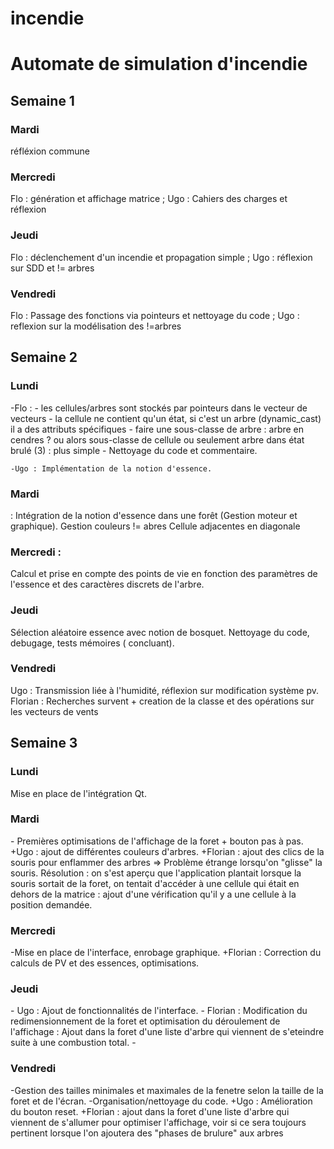 # incendie
<h1>Automate de simulation d'incendie</h1>

<h2>Semaine 1</h2>

  <h3>Mardi</h3> réfléxion commune 

  <h3>Mercredi</h3> Flo : génération et affichage matrice ; Ugo : Cahiers des charges et réflexion

  <h3>Jeudi</h3> Flo : déclenchement d'un incendie et propagation simple ; Ugo : réflexion sur SDD et != arbres

  <h3>Vendredi</h3> Flo : Passage des fonctions via pointeurs et nettoyage du code ; Ugo : reflexion sur la modélisation des !=arbres

<h2>Semaine 2</h2>

  <h3>Lundi</h3>
    -Flo :  - les cellules/arbres sont stockés par pointeurs dans le vecteur de vecteurs
            - la cellule ne contient qu'un état, si c'est un arbre (dynamic_cast) il a des attributs spécifiques
            - faire une sous-classe de arbre : arbre en cendres ? ou alors sous-classe de cellule ou seulement arbre dans état brulé (3) : plus simple
      - Nettoyage du code et commentaire.
              
    -Ugo : Implémentation de la notion d'essence.
        
  <h3>Mardi</h3> : Intégration de la notion d'essence dans une forêt (Gestion moteur et graphique). Gestion couleurs != abres
         Cellule adjacentes en diagonale
 
  <h3>Mercredi :</h1>Calcul et prise en compte des points de vie en fonction des paramètres de l'essence et des caractères discrets de l'arbre.

   <h3>Jeudi</h3> Sélection aléatoire essence avec notion de bosquet. Nettoyage du code, debugage, tests mémoires ( concluant).
 
  <h3>Vendredi</h3> Ugo : Transmission liée à l'humidité, réflexion sur modification système pv. 
              Florian  : Recherches survent + creation de la classe et des opérations sur les vecteurs de vents

<h2>Semaine 3</h2>

  <h3>Lundi</h3>
    Mise en place de l'intégration Qt. 
    
  <h3>Mardi</h3>
  - Premières optimisations de l'affichage de la foret + bouton pas à pas.
    +Ugo : ajout de différentes couleurs d'arbres.
    +Florian : ajout des clics de la souris pour enflammer des arbres 
    => Problème étrange lorsqu'on "glisse" la souris.
    Résolution : on s'est aperçu que l'application plantait lorsque la souris sortait de la foret, on tentait d'accéder à une cellule qui était en dehors de la matrice : ajout d'une vérification qu'il y a une cellule à la position demandée.
 
  <h3>Mercredi</h3>
  -Mise en place de l'interface, enrobage graphique.
    +Florian : Correction du calculs de PV et des essences, optimisations.
  <h3>Jeudi</h3> 
    - Ugo : Ajout de fonctionnalités de l'interface.
    - Florian : Modification du redimensionnement de la foret et optimisation du déroulement de l'affichage : Ajout dans la foret d'une liste d'arbre qui viennent de s'eteindre suite à une combustion total.
    - 
  <h3>Vendredi</h3>
  -Gestion des tailles minimales et maximales de la fenetre selon la taille de la foret et de l'écran.
  -Organisation/nettoyage du code.
    +Ugo : Amélioration du bouton reset.
    +Florian : ajout dans la foret d'une liste d'arbre qui viennent de s'allumer pour optimiser l'affichage, voir si ce sera toujours pertinent lorsque l'on ajoutera des "phases de brulure" aux arbres
  

